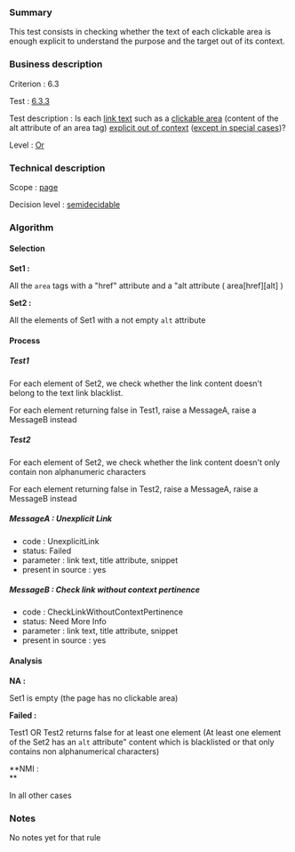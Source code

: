 ### Summary

This test consists in checking whether the text of each clickable area
is enough explicit to understand the purpose and the target out of its
context.

### Business description

Criterion : 6.3

Test : [6.3.3](http://accessiweb.org/index.php/accessiweb-22-english-version.html#test-6-3-3)

Test description : Is each [link
text](http://accessiweb.org/index.php/glossary-76.html#mIntituleLien)
such as a [clickable
area](http://accessiweb.org/index.php/glossary-76.html#mZoneCliquable)
(content of the alt attribute of an area tag) [explicit out of
context](http://accessiweb.org/index.php/glossary-76.html#mLienHorsContexte)
([except in special
cases](http://accessiweb.org/index.php/glossary-76.html#cpCrit6- "Special cases for criterion 6.3"))?

Level : [Or](/en/category/rules-design/accessiweb-11/level/or)

### Technical description

Scope : [page](/en/category/rules-design/accessiweb-11/scope/page)

Decision level :
[semidecidable](/en/category/rules-design/accessiweb-11/decision-level/semidecidable)

### Algorithm

#### Selection

**Set1 :**

All the `area` tags with a "href" attribute and a "alt attribute (
area[href][alt] )

**Set2 :**

All the elements of Set1 with a not empty `alt` attribute

#### Process

##### Test1

For each element of Set2, we check whether the link content doesn't
belong to the text link blacklist.

For each element returning false in Test1, raise a MessageA, raise a
MessageB instead

##### Test2

For each element of Set2, we check whether the link content doesn't only
contain non alphanumeric characters

For each element returning false in Test2, raise a MessageA, raise a
MessageB instead

##### MessageA : Unexplicit Link

-   code : UnexplicitLink
-   status: Failed
-   parameter : link text, title attribute, snippet
-   present in source : yes

##### MessageB : Check link without context pertinence

-   code : CheckLinkWithoutContextPertinence
-   status: Need More Info
-   parameter : link text, title attribute, snippet
-   present in source : yes

#### Analysis

**NA :**

Set1 is empty (the page has no clickable area)

**Failed :**

Test1 OR Test2 returns false for at least one element (At least one
element of the Set2 has an `alt` attribute" content which is blacklisted
or that only contains non alphanumerical characters)

**NMI :\
**

In all other cases

### Notes

No notes yet for that rule
